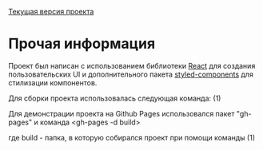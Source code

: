 [Текущая версия проекта](https://ingodwetrustt.github.io/FE-Intensive_SkillFactory/)

# Прочая информация
Проект был написан с использованием библиотеки [React](https://ru.reactjs.org/) для создания пользовательских UI и дополнительного пакета [styled-components](https://styled-components.com/) для стилизации компонентов. 


Для сборки проекта использовалась следующая команда:
<npm run build> (1)



Для демонстрации проекта на Github Pages использовался пакет "gh-pages" и команда
<gh-pages -d build>


где build - папка, в которую собирался проект при помощи команды (1)

